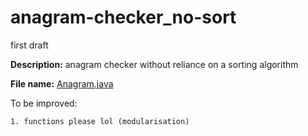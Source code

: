 # anagram-checker_no-sort
first draft

**Description:** anagram checker without reliance on a sorting algorithm

**File name:** [Anagram.java](Anagram.java)

To be improved:

	1. functions please lol (modularisation)
